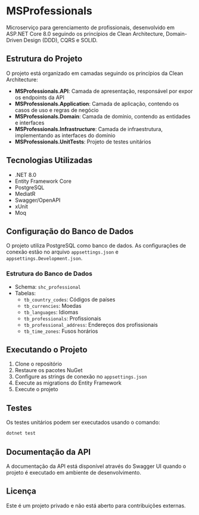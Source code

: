 # MSProfessionals

Microserviço para gerenciamento de profissionais, desenvolvido em ASP.NET Core 8.0 seguindo os princípios de Clean Architecture, Domain-Driven Design (DDD), CQRS e SOLID.

## Estrutura do Projeto

O projeto está organizado em camadas seguindo os princípios da Clean Architecture:

- **MSProfessionals.API**: Camada de apresentação, responsável por expor os endpoints da API
- **MSProfessionals.Application**: Camada de aplicação, contendo os casos de uso e regras de negócio
- **MSProfessionals.Domain**: Camada de domínio, contendo as entidades e interfaces
- **MSProfessionals.Infrastructure**: Camada de infraestrutura, implementando as interfaces do domínio
- **MSProfessionals.UnitTests**: Projeto de testes unitários

## Tecnologias Utilizadas

- .NET 8.0
- Entity Framework Core
- PostgreSQL
- MediatR
- Swagger/OpenAPI
- xUnit
- Moq

## Configuração do Banco de Dados

O projeto utiliza PostgreSQL como banco de dados. As configurações de conexão estão no arquivo `appsettings.json` e `appsettings.Development.json`.

### Estrutura do Banco de Dados

- Schema: `shc_professional`
- Tabelas:
  - `tb_country_codes`: Códigos de países
  - `tb_currencies`: Moedas
  - `tb_languages`: Idiomas
  - `tb_professionals`: Profissionais
  - `tb_professional_address`: Endereços dos profissionais
  - `tb_time_zones`: Fusos horários

## Executando o Projeto

1. Clone o repositório
2. Restaure os pacotes NuGet
3. Configure as strings de conexão no `appsettings.json`
4. Execute as migrations do Entity Framework
5. Execute o projeto

## Testes

Os testes unitários podem ser executados usando o comando:

```bash
dotnet test
```

## Documentação da API

A documentação da API está disponível através do Swagger UI quando o projeto é executado em ambiente de desenvolvimento.

## Licença

Este é um projeto privado e não está aberto para contribuições externas. 